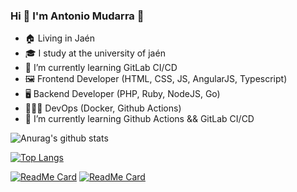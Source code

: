 ### Hi 👋 I'm Antonio Mudarra 🤪

- 🏠 Living in Jaén
- 🎓 I study at the university of jaén
- 📗 I’m currently learning GitLab CI/CD
- 🖼 Frontend Developer (HTML, CSS, JS, AngularJS, Typescript)
- 🖥 Backend Developer (PHP, Ruby, NodeJS, Go)
- 🧙🏽‍♂️ DevOps (Docker, Github Actions)
- 📗 I’m currently learning Github Actions && GitLab CI/CD

![Anurag's github stats](https://github-readme-stats.vercel.app/api?username=nonodev96&show_icons=true&theme=radical)

[![Top Langs](https://github-readme-stats.vercel.app/api/top-langs/?username=nonodev96&layout=compact)](https://github.com/anuraghazra/github-readme-stats)

[![ReadMe Card](https://github-readme-stats.vercel.app/api/pin/?username=nonodev96&repo=relife)](https://github.com/nonodev96/relife)
[![ReadMe Card](https://github-readme-stats.vercel.app/api/pin/?username=nonodev96&repo=relife-cloud)](https://github.com/nonodev96/relife-cloud)

<!--
**nonodev96/nonodev96** is a ✨ _special_ ✨ repository because its `README.md` (this file) appears on your GitHub profile.

Here are some ideas to get you started:

- 🔭 I’m currently working on ...
- 🌱 I’m currently learning ...
- 👯 I’m looking to collaborate on ...
- 🤔 I’m looking for help with ...
- 💬 Ask me about ...
- 📫 How to reach me: ...
- 😄 Pronouns: ...
- ⚡ Fun fact: ...
-->

